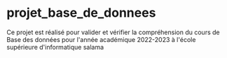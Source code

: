 # projet_base_de_donnees
Ce projet est réalisé pour valider et vérifier la compréhension du cours de Base des données pour l'année académique 2022-2023 à l'école supérieure d'informatique salama
